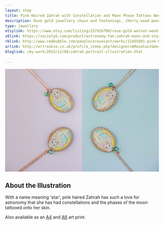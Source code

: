```yaml
---
layout: shop
title: Pink-Haired Zahrah with Constellation and Moon Phase Tattoos Necklace
description: Rose gold jewellery chain and fastenings, cherry wood pendant printed with a watercolour illustration with protective gloss seal. Hand assembled with a green decorative bead.
type: jewellery
etsylink: https://www.etsy.com/listing/257926790/rose-gold-walnut-wood-pendant-necklace
s6link: https://society6.com/product/astronomy-fan-zahrah-moon-and-star_print#1=45
rblink: http://www.redbubble.com/people/arosecast/works/21455601-pink-haired-astronomy-fan-zahrah-with-moon-and-star-tattoos
arlink: http://artrookie.co.uk/profile_items.php?designer=ARoseCast&design=7832
bloglink: /my-work/2015/12/08/zahrah-portrait-illustration.html

---
```


<div class="carosel">
    <img src="/assets/shop/zahrah-tattoo-rose-gold-wooden-necklace.jpg" alt="Rose Gold and Wooden Pendant Necklace with a printed illustration of Pink-Haired Zahrah with Constellation and Moon Phase Tattoos, hand-made by A Rose Cast" title="Rose Gold and Wooden Pendant Necklace with a printed illustration of Pink-Haired Zahrah with Constellation and Moon Phase Tattoos, hand-made by @arosecast">
</div>

<h2>About the Illustration</h2>
With a name meaning 'star', pink haired Zahrah has such a love for astronomy that she has had constellations and the phases of the moon tattooed onto her skin.

Also available as an [A4](/shop/pink-zahrah-a4-art-print.html) and [A6]() art print. 